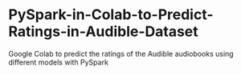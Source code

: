 # PySpark-in-Colab-to-Predict-Ratings-in-Audible-Dataset
Google Colab to predict the ratings of the Audible audiobooks using different models with PySpark
